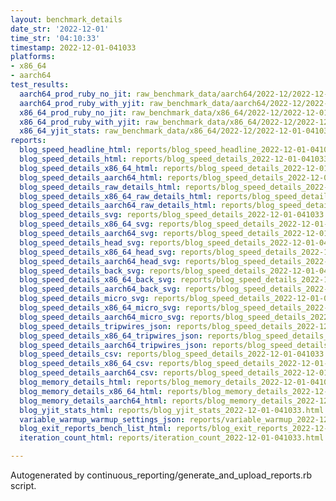 ```yaml
---
layout: benchmark_details
date_str: '2022-12-01'
time_str: '04:10:33'
timestamp: 2022-12-01-041033
platforms:
- x86_64
- aarch64
test_results:
  aarch64_prod_ruby_no_jit: raw_benchmark_data/aarch64/2022-12/2022-12-01-041033_basic_benchmark_aarch64_prod_ruby_no_jit.json
  aarch64_prod_ruby_with_yjit: raw_benchmark_data/aarch64/2022-12/2022-12-01-041033_basic_benchmark_aarch64_prod_ruby_with_yjit.json
  x86_64_prod_ruby_no_jit: raw_benchmark_data/x86_64/2022-12/2022-12-01-041033_basic_benchmark_x86_64_prod_ruby_no_jit.json
  x86_64_prod_ruby_with_yjit: raw_benchmark_data/x86_64/2022-12/2022-12-01-041033_basic_benchmark_x86_64_prod_ruby_with_yjit.json
  x86_64_yjit_stats: raw_benchmark_data/x86_64/2022-12/2022-12-01-041033_basic_benchmark_x86_64_yjit_stats.json
reports:
  blog_speed_headline_html: reports/blog_speed_headline_2022-12-01-041033.html
  blog_speed_details_html: reports/blog_speed_details_2022-12-01-041033.html
  blog_speed_details_x86_64_html: reports/blog_speed_details_2022-12-01-041033.x86_64.html
  blog_speed_details_aarch64_html: reports/blog_speed_details_2022-12-01-041033.aarch64.html
  blog_speed_details_raw_details_html: reports/blog_speed_details_2022-12-01-041033.raw_details.html
  blog_speed_details_x86_64_raw_details_html: reports/blog_speed_details_2022-12-01-041033.x86_64.raw_details.html
  blog_speed_details_aarch64_raw_details_html: reports/blog_speed_details_2022-12-01-041033.aarch64.raw_details.html
  blog_speed_details_svg: reports/blog_speed_details_2022-12-01-041033.svg
  blog_speed_details_x86_64_svg: reports/blog_speed_details_2022-12-01-041033.x86_64.svg
  blog_speed_details_aarch64_svg: reports/blog_speed_details_2022-12-01-041033.aarch64.svg
  blog_speed_details_head_svg: reports/blog_speed_details_2022-12-01-041033.head.svg
  blog_speed_details_x86_64_head_svg: reports/blog_speed_details_2022-12-01-041033.x86_64.head.svg
  blog_speed_details_aarch64_head_svg: reports/blog_speed_details_2022-12-01-041033.aarch64.head.svg
  blog_speed_details_back_svg: reports/blog_speed_details_2022-12-01-041033.back.svg
  blog_speed_details_x86_64_back_svg: reports/blog_speed_details_2022-12-01-041033.x86_64.back.svg
  blog_speed_details_aarch64_back_svg: reports/blog_speed_details_2022-12-01-041033.aarch64.back.svg
  blog_speed_details_micro_svg: reports/blog_speed_details_2022-12-01-041033.micro.svg
  blog_speed_details_x86_64_micro_svg: reports/blog_speed_details_2022-12-01-041033.x86_64.micro.svg
  blog_speed_details_aarch64_micro_svg: reports/blog_speed_details_2022-12-01-041033.aarch64.micro.svg
  blog_speed_details_tripwires_json: reports/blog_speed_details_2022-12-01-041033.tripwires.json
  blog_speed_details_x86_64_tripwires_json: reports/blog_speed_details_2022-12-01-041033.x86_64.tripwires.json
  blog_speed_details_aarch64_tripwires_json: reports/blog_speed_details_2022-12-01-041033.aarch64.tripwires.json
  blog_speed_details_csv: reports/blog_speed_details_2022-12-01-041033.csv
  blog_speed_details_x86_64_csv: reports/blog_speed_details_2022-12-01-041033.x86_64.csv
  blog_speed_details_aarch64_csv: reports/blog_speed_details_2022-12-01-041033.aarch64.csv
  blog_memory_details_html: reports/blog_memory_details_2022-12-01-041033.html
  blog_memory_details_x86_64_html: reports/blog_memory_details_2022-12-01-041033.x86_64.html
  blog_memory_details_aarch64_html: reports/blog_memory_details_2022-12-01-041033.aarch64.html
  blog_yjit_stats_html: reports/blog_yjit_stats_2022-12-01-041033.html
  variable_warmup_warmup_settings_json: reports/variable_warmup_2022-12-01-041033.warmup_settings.json
  blog_exit_reports_bench_list_html: reports/blog_exit_reports_2022-12-01-041033.bench_list.html
  iteration_count_html: reports/iteration_count_2022-12-01-041033.html

---
```

Autogenerated by continuous_reporting/generate_and_upload_reports.rb script.
